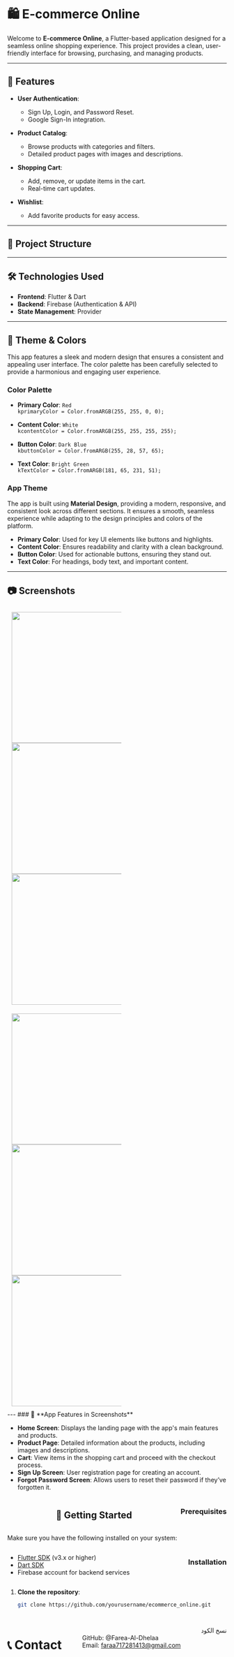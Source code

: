 # 🛍️ **E-commerce Online**

Welcome to **E-commerce Online**, a Flutter-based application designed for a seamless online shopping experience. This project provides a clean, user-friendly interface for browsing, purchasing, and managing products.

---

## 🎯 **Features**

- **User Authentication**:
  - Sign Up, Login, and Password Reset.
  - Google Sign-In integration.

- **Product Catalog**:
  - Browse products with categories and filters.
  - Detailed product pages with images and descriptions.

- **Shopping Cart**:
  - Add, remove, or update items in the cart.
  - Real-time cart updates.

- **Wishlist**:
  - Add favorite products for easy access.

---

## 📂 **Project Structure**


---

## 🛠️ **Technologies Used**

- **Frontend**: Flutter & Dart
- **Backend**: Firebase (Authentication & API)
- **State Management**: Provider

---

## 🎨 **Theme & Colors**

This app features a sleek and modern design that ensures a consistent and appealing user interface. The color palette has been carefully selected to provide a harmonious and engaging user experience.

### **Color Palette**

- **Primary Color**: `Red`  
  `kprimaryColor = Color.fromARGB(255, 255, 0, 0);`
  
- **Content Color**: `White`  
  `kcontentColor = Color.fromARGB(255, 255, 255, 255);`

- **Button Color**: `Dark Blue`  
  `kbuttonColor = Color.fromARGB(255, 28, 57, 65);`

- **Text Color**: `Bright Green`  
  `kTextColor = Color.fromARGB(181, 65, 231, 51);`

### **App Theme**

The app is built using **Material Design**, providing a modern, responsive, and consistent look across different sections. It ensures a smooth, seamless experience while adapting to the design principles and colors of the platform.

- **Primary Color**: Used for key UI elements like buttons and highlights.
- **Content Color**: Ensures readability and clarity with a clean background.
- **Button Color**: Used for actionable buttons, ensuring they stand out.
- **Text Color**: For headings, body text, and important content.

---

## 📷 **Screenshots**


<p align="center">
<div style="display: flex; flex-wrap: wrap; justify-content: space-between;">
  <div style="margin: 10px; text-align: center; width: 50%;">
    <img src="https://github.com/Farea-Al-Dhelaa/e-commerce-online/blob/main/assets/screen%20shoot/splash.jpg" width="300"/>
        <img src="https://github.com/Farea-Al-Dhelaa/e-commerce-online/blob/main/assets/screen%20shoot/login.jpg" width="300" />
    <img src="https://github.com/Farea-Al-Dhelaa/e-commerce-online/blob/main/assets/screen%20shoot/signup.jpg" width="300" />    
</div>
 <div style="margin: 10px; text-align: center; width: 50%;">
       <img src="https://github.com/Farea-Al-Dhelaa/e-commerce-online/blob/main/assets/screen%20shoot/home.jpg" width ="300"/>
    <img src="https://github.com/Farea-Al-Dhelaa/e-commerce-online/blob/main/assets/screen%20shoot/details.jpg" width="300" />
    <img src="https://github.com/Farea-Al-Dhelaa/e-commerce-online/blob/main/assets/screen%20shoot/forget%20password.jpg" width="300" />
 </div>
</p>
---
### 📱 **App Features in Screenshots**

- **Home Screen**: Displays the landing page with the app's main features and products.
- **Product Page**: Detailed information about the products, including images and descriptions.
- **Cart**: View items in the shopping cart and proceed with the checkout process.
- **Sign Up Screen**: User registration page for creating an account.
- **Forgot Password Screen**: Allows users to reset their password if they’ve forgotten it.

---

## 🚀 **Getting Started**

### Prerequisites

Make sure you have the following installed on your system:

- [Flutter SDK](https://dart.dev/get-dart/archive) (v3.x or higher)
- [Dart SDK](https://dart.dev/get-dart/archive)
- Firebase account for backend services

### Installation

1. **Clone the repository**:
   ```bash
   git clone https://github.com/yourusername/ecommerce_online.git
# 📞 Contact
<br>GitHub: @Farea-Al-Dhelaa</br>
Email: faraa717281413@gmail.com

نسخ الكود
